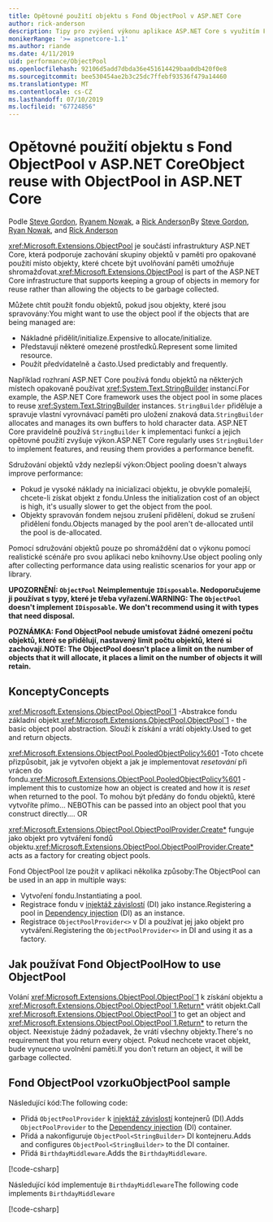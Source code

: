 ```yaml
---
title: Opětovné použití objektu s Fond ObjectPool v ASP.NET Core
author: rick-anderson
description: Tipy pro zvýšení výkonu aplikace ASP.NET Core s využitím Fond ObjectPool.
monikerRange: '>= aspnetcore-1.1'
ms.author: riande
ms.date: 4/11/2019
uid: performance/ObjectPool
ms.openlocfilehash: 92106d5add7dbda36e451614429baa0db420f0e8
ms.sourcegitcommit: bee530454ae2b3c25dc7ffebf93536f479a14460
ms.translationtype: MT
ms.contentlocale: cs-CZ
ms.lasthandoff: 07/10/2019
ms.locfileid: "67724856"
---
```

# <a name="object-reuse-with-objectpool-in-aspnet-core"></a><span data-ttu-id="c2830-103">Opětovné použití objektu s Fond ObjectPool v ASP.NET Core</span><span class="sxs-lookup"><span data-stu-id="c2830-103">Object reuse with ObjectPool in ASP.NET Core</span></span>

<span data-ttu-id="c2830-104">Podle [Steve Gordon](https://twitter.com/stevejgordon), [Ryanem Nowak](https://github.com/rynowak), a [Rick Anderson](https://twitter.com/RickAndMSFT)</span><span class="sxs-lookup"><span data-stu-id="c2830-104">By [Steve Gordon](https://twitter.com/stevejgordon), [Ryan Nowak](https://github.com/rynowak), and [Rick Anderson](https://twitter.com/RickAndMSFT)</span></span>

<span data-ttu-id="c2830-105"><xref:Microsoft.Extensions.ObjectPool> je součástí infrastruktury ASP.NET Core, která podporuje zachování skupiny objektů v paměti pro opakované použití místo objekty, které chcete být uvolňování paměti umožňuje shromažďovat.</span><span class="sxs-lookup"><span data-stu-id="c2830-105"><xref:Microsoft.Extensions.ObjectPool> is part of the ASP.NET Core infrastructure that supports keeping a group of objects in memory for reuse rather than allowing the objects to be garbage collected.</span></span>

<span data-ttu-id="c2830-106">Můžete chtít použít fondu objektů, pokud jsou objekty, které jsou spravovány:</span><span class="sxs-lookup"><span data-stu-id="c2830-106">You might want to use the object pool if the objects that are being managed are:</span></span>

- <span data-ttu-id="c2830-107">Nákladné přidělit/initialize.</span><span class="sxs-lookup"><span data-stu-id="c2830-107">Expensive to allocate/initialize.</span></span>
- <span data-ttu-id="c2830-108">Představují některé omezené prostředků.</span><span class="sxs-lookup"><span data-stu-id="c2830-108">Represent some limited resource.</span></span>
- <span data-ttu-id="c2830-109">Použít předvídatelně a často.</span><span class="sxs-lookup"><span data-stu-id="c2830-109">Used predictably and frequently.</span></span>

<span data-ttu-id="c2830-110">Například rozhraní ASP.NET Core používá fondu objektů na některých místech opakovaně používat <xref:System.Text.StringBuilder> instancí.</span><span class="sxs-lookup"><span data-stu-id="c2830-110">For example, the ASP.NET Core framework uses the object pool in some places to reuse <xref:System.Text.StringBuilder> instances.</span></span> <span data-ttu-id="c2830-111">`StringBuilder` přiděluje a spravuje vlastní vyrovnávací paměti pro uložení znaková data.</span><span class="sxs-lookup"><span data-stu-id="c2830-111">`StringBuilder` allocates and manages its own buffers to hold character data.</span></span> <span data-ttu-id="c2830-112">ASP.NET Core pravidelně používá `StringBuilder` k implementaci funkcí a jejich opětovné použití zvyšuje výkon.</span><span class="sxs-lookup"><span data-stu-id="c2830-112">ASP.NET Core regularly uses `StringBuilder` to implement features, and reusing them provides a performance benefit.</span></span>

<span data-ttu-id="c2830-113">Sdružování objektů vždy nezlepší výkon:</span><span class="sxs-lookup"><span data-stu-id="c2830-113">Object pooling doesn't always improve performance:</span></span>

- <span data-ttu-id="c2830-114">Pokud je vysoké náklady na inicializaci objektu, je obvykle pomalejší, chcete-li získat objekt z fondu.</span><span class="sxs-lookup"><span data-stu-id="c2830-114">Unless the initialization cost of an object is high, it's usually slower to get the object from the pool.</span></span>
- <span data-ttu-id="c2830-115">Objekty spravován fondem nejsou zrušení přidělení, dokud se zrušení přidělení fondu.</span><span class="sxs-lookup"><span data-stu-id="c2830-115">Objects managed by the pool aren't de-allocated until the pool is de-allocated.</span></span>

<span data-ttu-id="c2830-116">Pomocí sdružování objektů pouze po shromáždění dat o výkonu pomocí realistické scénáře pro svou aplikaci nebo knihovny.</span><span class="sxs-lookup"><span data-stu-id="c2830-116">Use object pooling only after collecting performance data using realistic scenarios for your app or library.</span></span>

<span data-ttu-id="c2830-117">**UPOZORNĚNÍ: `ObjectPool` Neimplementuje `IDisposable`. Nedoporučujeme ji používat s typy, které je třeba vyřazení.**</span><span class="sxs-lookup"><span data-stu-id="c2830-117">**WARNING: The `ObjectPool` doesn't implement `IDisposable`. We don't recommend using it with types that need disposal.**</span></span>

<span data-ttu-id="c2830-118">**POZNÁMKA: Fond ObjectPool nebude umisťovat žádné omezení počtu objektů, které se přidělují, nastavený limit počtu objektů, které si zachovají.**</span><span class="sxs-lookup"><span data-stu-id="c2830-118">**NOTE: The ObjectPool doesn't place a limit on the number of objects that it will allocate, it places a limit on the number of objects it will retain.**</span></span>

## <a name="concepts"></a><span data-ttu-id="c2830-119">Koncepty</span><span class="sxs-lookup"><span data-stu-id="c2830-119">Concepts</span></span>

<span data-ttu-id="c2830-120"><xref:Microsoft.Extensions.ObjectPool.ObjectPool`1> -Abstrakce fondu základní objekt.</span><span class="sxs-lookup"><span data-stu-id="c2830-120"><xref:Microsoft.Extensions.ObjectPool.ObjectPool`1> - the basic object pool abstraction.</span></span> <span data-ttu-id="c2830-121">Slouží k získání a vrátí objekty.</span><span class="sxs-lookup"><span data-stu-id="c2830-121">Used to get and return objects.</span></span>

<span data-ttu-id="c2830-122"><xref:Microsoft.Extensions.ObjectPool.PooledObjectPolicy%601> -Toto chcete přizpůsobit, jak je vytvořen objekt a jak je implementovat *resetování* při vrácen do fondu.</span><span class="sxs-lookup"><span data-stu-id="c2830-122"><xref:Microsoft.Extensions.ObjectPool.PooledObjectPolicy%601> - implement this to customize how an object is created and how it is *reset* when returned to the pool.</span></span> <span data-ttu-id="c2830-123">To mohou být předány do fondu objektů, které vytvoříte přímo... NEBO</span><span class="sxs-lookup"><span data-stu-id="c2830-123">This can be passed into an object pool that you construct directly.... OR</span></span>

<span data-ttu-id="c2830-124"><xref:Microsoft.Extensions.ObjectPool.ObjectPoolProvider.Create*> funguje jako objekt pro vytváření fondů objektu.</span><span class="sxs-lookup"><span data-stu-id="c2830-124"><xref:Microsoft.Extensions.ObjectPool.ObjectPoolProvider.Create*> acts as a factory for creating object pools.</span></span>
<!-- REview, there is no ObjectPoolProvider<T> -->

<span data-ttu-id="c2830-125">Fond ObjectPool lze použít v aplikaci několika způsoby:</span><span class="sxs-lookup"><span data-stu-id="c2830-125">The ObjectPool can be used in an app in multiple ways:</span></span>

* <span data-ttu-id="c2830-126">Vytvoření fondu.</span><span class="sxs-lookup"><span data-stu-id="c2830-126">Instantiating a pool.</span></span>
* <span data-ttu-id="c2830-127">Registrace fondu v [injektáž závislostí](xref:fundamentals/dependency-injection) (DI) jako instance.</span><span class="sxs-lookup"><span data-stu-id="c2830-127">Registering a pool in [Dependency injection](xref:fundamentals/dependency-injection) (DI) as an instance.</span></span>
* <span data-ttu-id="c2830-128">Registrace `ObjectPoolProvider<>` v DI a používat jej jako objekt pro vytváření.</span><span class="sxs-lookup"><span data-stu-id="c2830-128">Registering the `ObjectPoolProvider<>` in DI and using it as a factory.</span></span>

## <a name="how-to-use-objectpool"></a><span data-ttu-id="c2830-129">Jak používat Fond ObjectPool</span><span class="sxs-lookup"><span data-stu-id="c2830-129">How to use ObjectPool</span></span>

<span data-ttu-id="c2830-130">Volání <xref:Microsoft.Extensions.ObjectPool.ObjectPool`1> k získání objektu a <xref:Microsoft.Extensions.ObjectPool.ObjectPool`1.Return*> vrátit objekt.</span><span class="sxs-lookup"><span data-stu-id="c2830-130">Call <xref:Microsoft.Extensions.ObjectPool.ObjectPool`1> to get an object and <xref:Microsoft.Extensions.ObjectPool.ObjectPool`1.Return*> to return the object.</span></span>  <span data-ttu-id="c2830-131">Neexistuje žádný požadavek, že vrátí všechny objekty.</span><span class="sxs-lookup"><span data-stu-id="c2830-131">There's no requirement that you return every object.</span></span> <span data-ttu-id="c2830-132">Pokud nechcete vracet objekt, bude vynuceno uvolnění paměti.</span><span class="sxs-lookup"><span data-stu-id="c2830-132">If you don't return an object, it will be garbage collected.</span></span>

## <a name="objectpool-sample"></a><span data-ttu-id="c2830-133">Fond ObjectPool vzorku</span><span class="sxs-lookup"><span data-stu-id="c2830-133">ObjectPool sample</span></span>

<span data-ttu-id="c2830-134">Následující kód:</span><span class="sxs-lookup"><span data-stu-id="c2830-134">The following code:</span></span>

* <span data-ttu-id="c2830-135">Přidá `ObjectPoolProvider` k [injektáž závislostí](xref:fundamentals/dependency-injection) kontejnerů (DI).</span><span class="sxs-lookup"><span data-stu-id="c2830-135">Adds `ObjectPoolProvider` to the [Dependency injection](xref:fundamentals/dependency-injection) (DI) container.</span></span>
* <span data-ttu-id="c2830-136">Přidá a nakonfiguruje `ObjectPool<StringBuilder>` DI kontejneru.</span><span class="sxs-lookup"><span data-stu-id="c2830-136">Adds and configures `ObjectPool<StringBuilder>` to the DI container.</span></span>
* <span data-ttu-id="c2830-137">Přidá `BirthdayMiddleware`.</span><span class="sxs-lookup"><span data-stu-id="c2830-137">Adds the `BirthdayMiddleware`.</span></span>

[!code-csharp[](ObjectPool/ObjectPoolSample/Startup.cs?name=snippet)]

<span data-ttu-id="c2830-138">Následující kód implementuje `BirthdayMiddleware`</span><span class="sxs-lookup"><span data-stu-id="c2830-138">The following code implements `BirthdayMiddleware`</span></span>

[!code-csharp[](ObjectPool/ObjectPoolSample/BirthdayMiddleware.cs?name=snippet)]
